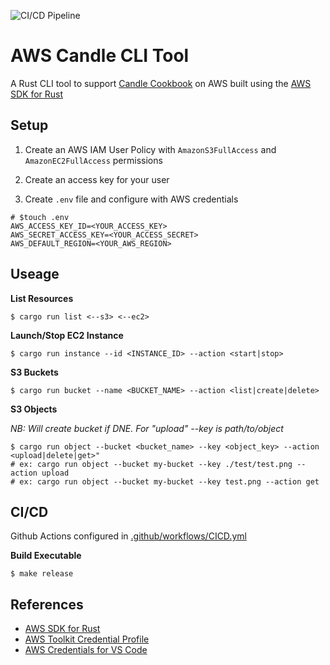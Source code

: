 ![CI/CD Pipeline](https://github.com/athletedecoded/aws-candle/actions/workflows/CICD.yml/badge.svg)

# AWS Candle CLI Tool

A Rust CLI tool to support [Candle Cookbook](https://github.com/nogibjj/candle-cookbook/tree/main) on AWS built using the [AWS SDK for Rust](https://github.com/awslabs/aws-sdk-rust) 


## Setup

1. Create an AWS IAM User Policy with `AmazonS3FullAccess` and `AmazonEC2FullAccess` permissions

2. Create an access key for your user

3. Create `.env` file and configure with AWS credentials

```
# $touch .env
AWS_ACCESS_KEY_ID=<YOUR_ACCESS_KEY>
AWS_SECRET_ACCESS_KEY=<YOUR_ACCESS_SECRET>
AWS_DEFAULT_REGION=<YOUR_AWS_REGION>
```


## Useage

**List Resources**
```
$ cargo run list <--s3> <--ec2>
```

**Launch/Stop EC2 Instance**
```
$ cargo run instance --id <INSTANCE_ID> --action <start|stop>
```

**S3 Buckets**
```
$ cargo run bucket --name <BUCKET_NAME> --action <list|create|delete>
```

**S3 Objects**

*NB: Will create bucket if DNE. For "upload" --key is path/to/object*

```
$ cargo run object --bucket <bucket_name> --key <object_key> --action <upload|delete|get>"
# ex: cargo run object --bucket my-bucket --key ./test/test.png --action upload
# ex: cargo run object --bucket my-bucket --key test.png --action get
```



## CI/CD

Github Actions configured in [.github/workflows/CICD.yml](.github/workflows/CICD.yml)

**Build Executable**
```
$ make release
```

## References

* [AWS SDK for Rust](https://github.com/awslabs/aws-sdk-rust)
* [AWS Toolkit Credential Profile](https://docs.aws.amazon.com/cli/latest/userguide/cli-configure-files.html#cli-configure-files-where)
* [AWS Credentials for VS Code](https://docs.aws.amazon.com/toolkit-for-vscode/latest/userguide/setup-credentials.html)
